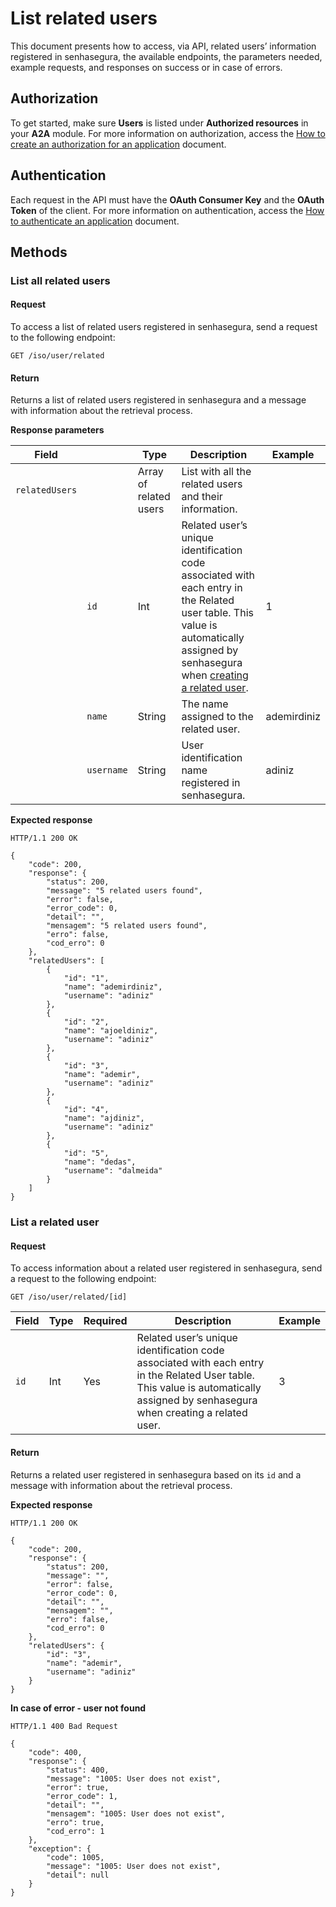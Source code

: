 # List related users

This document presents how to access, via API, related users’ information registered in senhasegura, the available endpoints, the parameters needed, example requests, and responses on success or in case of errors.

## Authorization
To get started, make sure **Users** is listed under **Authorized resources** in your **A2A** module. For more information on authorization, access the [How to create an authorization for an application](/v3-32/docs/a2a-how-to-create-an-authorization-for-an-application) document.

## Authentication
Each request in the API must have the **OAuth Consumer Key** and the **OAuth Token** of the client.
For more information on authentication, access the [How to authenticate an application](/v3-32/docs/a2a-how-to-authenticate-an-application) document.

## Methods
### List all related users
#### Request
To access a list of related users registered in senhasegura, send a request to the following endpoint:

```
GET /iso/user/related
```

#### Return
Returns a list of related users registered in senhasegura and a message with information about the retrieval process.

**Response parameters**



| Field | |Type | Description | Example |
| --- |---|--- | --- | --- |
|`relatedUsers`| | Array of related users| List with all the related users and their information.| 
|| `id` | Int | Related user’s unique identification code associated with each entry in the Related user table. This value is automatically assigned by senhasegura when [creating a related user](/v3-32/docs/a2a-pam-core-create-or-update-a-related-user). | 1 | 
| |`name` | String | The name assigned to the related user.  | ademirdiniz |
| |`username` | String | User identification name registered in senhasegura. | adiniz |

**Expected response**
```
HTTP/1.1 200 OK
```
```
{
    "code": 200,
    "response": {
        "status": 200,
        "message": "5 related users found",
        "error": false,
        "error_code": 0,
        "detail": "",
        "mensagem": "5 related users found",
        "erro": false,
        "cod_erro": 0
    },
    "relatedUsers": [
        {
            "id": "1",
            "name": "ademirdiniz",
            "username": "adiniz"
        },
        {
            "id": "2",
            "name": "ajoeldiniz",
            "username": "adiniz"
        },
        {
            "id": "3",
            "name": "ademir",
            "username": "adiniz"
        },
        {
            "id": "4",
            "name": "ajdiniz",
            "username": "adiniz"
        },
        {
            "id": "5",
            "name": "dedas",
            "username": "dalmeida"
        }
    ]
}
```
### List a related user
#### Request
To access information about a related user registered in senhasegura, send a request to the following endpoint:

```
GET /iso/user/related/[id]
```
| Field | Type |Required| Description | Example |
| --- |---|--- | --- |  --- | 
| `id` | Int |Yes| Related user’s unique identification code associated with each entry in the Related User table. This value is automatically assigned by senhasegura when creating a related user. | 3 | 

#### Return
Returns a related user registered in senhasegura based on its `id` and a message with information about the retrieval process.

**Expected response**

```
HTTP/1.1 200 OK
```

```
{
    "code": 200,
    "response": {
        "status": 200,
        "message": "",
        "error": false,
        "error_code": 0,
        "detail": "",
        "mensagem": "",
        "erro": false,
        "cod_erro": 0
    },
    "relatedUsers": {
        "id": "3",
        "name": "ademir",
        "username": "adiniz"
    }
}
```

**In case of error - user not found**

```
HTTP/1.1 400 Bad Request
```

```
{
    "code": 400,
    "response": {
        "status": 400,
        "message": "1005: User does not exist",
        "error": true,
        "error_code": 1,
        "detail": "",
        "mensagem": "1005: User does not exist",
        "erro": true,
        "cod_erro": 1
    },
    "exception": {
        "code": 1005,
        "message": "1005: User does not exist",
        "detail": null
    }
}
```